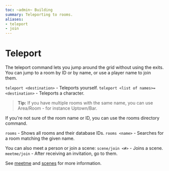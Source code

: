 ```yaml
---
toc: ~admin~ Building
summary: Teleporting to rooms.
aliases:
- teleport
- join
---
```

# Teleport

The teleport command lets you jump around the grid without using the exits.  You can jump to a room by ID or by name, or use a player name to join them.

`teleport <destination>` - Teleports yourself.
`teleport <list of names>=<destination>` - Teleports a character.

> **Tip:** If you have multiple rooms with the same name, you can use Area/Room - for instance Uptown/Bar.

If you're not sure of the room name or ID, you can use the rooms directory command.

`rooms` - Shows all rooms and their database IDs.
`rooms <name>` - Searches for a room matching the given name.

You can also meet a person or join a scene:
`scene/join <#>` - Joins a scene.
`meetme/join` - After receiving an invitation, go to them.

See [meetme](/help/meetme) and [scenes](/help/scenes) for more information.
